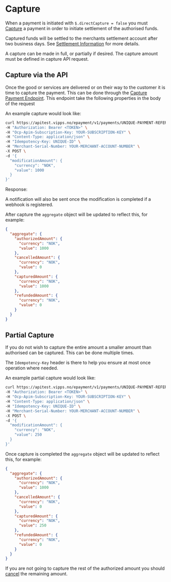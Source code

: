 <!-- START_METADATA
---
title: Capturing a Payment
id: capture
pagination_prev: APIs/epayment-api/api-guide/getting-started
pagination_next: APIs/epayment-api/api-guide/modifications/refund
---
import ApiSchema from '@theme/ApiSchema';

END_METADATA -->

# Capture

When a payment is initiated with `$.directCapture = false` you must [Capture][capture-payment-endpoint] a payment in order to initiate settlement of the authorised funds.

Captured funds will be settled to the merchants settlement account after two business days. See [Settlement Information](https://vippsas.github.io/vipps-developer-docs/docs/vipps-developers/settlements) for more details.

A capture can be made in full, or partially if desired. The capture amount must be defined in capture API request.

## Capture via the API

Once the good or services are delivered or on their way to the customer it is time to capture the payment.
This can be done through the [Capture Payment Endpoint][capture-payment-endpoint].
This endpoint take the following properties in the body of the request

<ApiSchema id="epayment-swagger-id" pointer="#/components/schemas/CaptureModificationRequest" />

An example capture would look like:

```bash
curl https://apitest.vipps.no/epayment/v1/payments/UNIQUE-PAYMENT-REFERENCE/capture \
-H "Authorization: Bearer <TOKEN>" \
-H "Ocp-Apim-Subscription-Key: YOUR-SUBSCRIPTION-KEY" \
-H "Content-Type: application/json" \
-H "Idempotency-Key: UNIQUE-ID" \
-H "Merchant-Serial-Number: YOUR-MERCHANT-ACCOUNT-NUMBER" \
-X POST \
-d '{
  "modificationAmount": {
    "currency": "NOK",
    "value": 1000
  }
}'
```

Response:

<ApiSchema id="epayment-swagger-id" pointer="#/components/schemas/ModificationResponse" />

A notification will also be sent once the modification is completed if a webhook is registered.

After capture the `aggregate` object will be updated to reflect this, for example:

```json
{
  "aggregate": {
    "authorizedAmount": {
      "currency": "NOK",
      "value": 1000
    },
    "cancelledAmount": {
      "currency": "NOK",
      "value": 0
    },
    "capturedAmount": {
      "currency": "NOK",
      "value": 1000
    },
    "refundedAmount": {
      "currency": "NOK",
      "value": 0
    }
  }
}
```

## Partial Capture

If you do not wish to capture the entire amount a smaller amount than authorised can be captured. This can be done multiple times.

The `Idempotency-Key` header is there to help you ensure at most once operation where needed.

An example partial capture would look like:

```bash
curl https://apitest.vipps.no/epayment/v1/payments/UNIQUE-PAYMENT-REFERENCE/capture \
-H "Authorization: Bearer <TOKEN>" \
-H "Ocp-Apim-Subscription-Key: YOUR-SUBSCRIPTION-KEY" \
-H "Content-Type: application/json" \
-H "Idempotency-Key: UNIQUE-ID" \
-H "Merchant-Serial-Number: YOUR-MERCHANT-ACCOUNT-NUMBER" \
-X POST \
-d '{
  "modificationAmount": {
    "currency": "NOK",
    "value": 250
  }
}'
```

Once capture is completed the `aggregate` object will be updated to reflect this, for example:

```json
{
  "aggregate": {
    "authorizedAmount": {
      "currency": "NOK",
      "value": 1000
    },
    "cancelledAmount": {
      "currency": "NOK",
      "value": 0
    },
    "capturedAmount": {
      "currency": "NOK",
      "value": 250
    },
    "refundedAmount": {
      "currency": "NOK",
      "value": 0
    }
  }
}
```

If you are not going to capture the rest of the authorized amount you should [cancel](cancel.md#cancel-after-a-partial-capture) the remaining amount.

[capture-payment-endpoint]: https://vippsas.github.io/vipps-developer-docs/api/epayment#tag/AdjustPayments/operation/capturePayment
